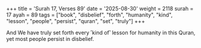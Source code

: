 +++
title = 'Surah 17, Verses 89'
date = '2025-08-30'
weight = 2118
surah = 17
ayah = 89
tags = ["book", "disbelief", "forth", "humanity", "kind", "lesson", "people", "persist", "quran", "set", "truly"]
+++

And We have truly set forth every ˹kind of˺ lesson for humanity in this Quran, yet most people persist in disbelief.